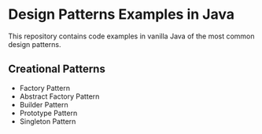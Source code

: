 # Design Patterns Examples in Java

This repository contains code examples in vanilla Java of the most common design patterns.

## Creational Patterns
- Factory Pattern
- Abstract Factory Pattern
- Builder Pattern
- Prototype Pattern
- Singleton Pattern